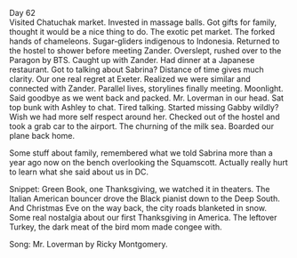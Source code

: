 Day 62  
Visited Chatuchak market. Invested in massage balls. Got gifts for family, thought it would be a nice thing to do. The exotic pet market. The forked hands of chameleons. Sugar-gliders indigenous to Indonesia. Returned to the hostel to shower before meeting Zander. Overslept, rushed over to the Paragon by BTS. Caught up with Zander. Had dinner at a Japanese restaurant. Got to talking about Sabrina? Distance of time gives much clarity. Our one real regret at Exeter. Realized we were similar and connected with Zander. Parallel lives, storylines finally meeting. Moonlight. Said goodbye as we went back and packed. Mr. Loverman in our head. Sat top bunk with Ashley to chat. Tired talking. Started missing Gabby wildly? Wish we had more self respect around her. Checked out of the hostel and took a grab car to the airport. The churning of the milk sea. Boarded our plane back home. 

Some stuff about family, remembered what we told Sabrina more than a year ago now on the bench overlooking the Squamscott. Actually really hurt to learn what she said about us in DC.

Snippet: Green Book, one Thanksgiving, we watched it in theaters. The Italian American bouncer drove the Black pianist down to the Deep South. And Christmas Eve on the way back, the city roads blanketed in snow. Some real nostalgia about our first Thanksgiving in America. The leftover Turkey, the dark meat of the bird mom made congee with. 

Song: Mr. Loverman by Ricky Montgomery.